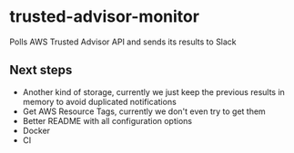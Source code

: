 # trusted-advisor-monitor
Polls AWS Trusted Advisor API and sends its results to Slack

## Next steps
- Another kind of storage, currently we just keep the previous results in memory to avoid duplicated notifications
- Get AWS Resource Tags, currently we don't even try to get them
- Better README with all configuration options
- Docker
- CI